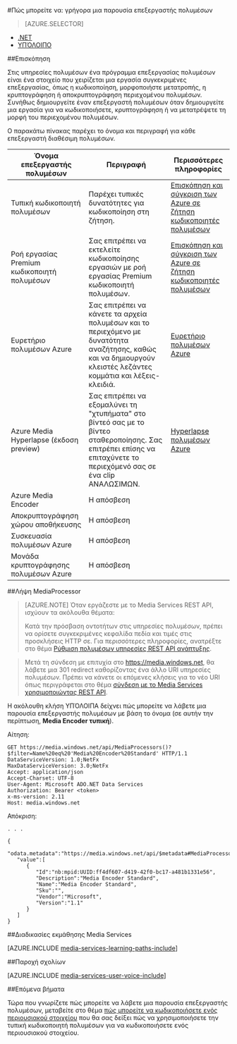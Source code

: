 <properties 
    pageTitle="Πώς μπορείτε να δημιουργήσετε ένα πρόγραμμα επεξεργασίας πολυμέσων | Microsoft Azure" 
    description="Μάθετε πώς μπορείτε να δημιουργήσετε ένα στοιχείο επεξεργαστής πολυμέσων για να κωδικοποιήσετε, μετατροπή μορφής, κρυπτογράφηση ή αποκρυπτογράφηση περιεχομένου πολυμέσων για υπηρεσιών Azure Media Services." 
    services="media-services" 
    documentationCenter="" 
    authors="Juliako" 
    manager="erikre" 
    editor=""/>

<tags 
    ms.service="media-services" 
    ms.workload="media" 
    ms.tgt_pltfrm="na" 
    ms.devlang="na" 
    ms.topic="article" 
    ms.date="09/26/2016" 
    ms.author="juliako"/>


#<a name="how-to-get-a-media-processor-instance"></a>Πώς μπορείτε να: γρήγορα μια παρουσία επεξεργαστής πολυμέσων


> [AZURE.SELECTOR]
- [.NET](media-services-get-media-processor.md)
- [ΥΠΌΛΟΙΠΟ](media-services-rest-get-media-processor.md)

##<a name="overview"></a>Επισκόπηση

Στις υπηρεσίες πολυμέσων ένα πρόγραμμα επεξεργασίας πολυμέσων είναι ένα στοιχείο που χειρίζεται μια εργασία συγκεκριμένες επεξεργασίας, όπως η κωδικοποίηση, μορφοποιήστε μετατροπής, η κρυπτογράφηση ή αποκρυπτογράφηση περιεχομένου πολυμέσων. Συνήθως δημιουργείτε έναν επεξεργαστή πολυμέσων όταν δημιουργείτε μια εργασία για να κωδικοποιήσετε, κρυπτογράφηση ή να μετατρέψετε τη μορφή του περιεχομένου πολυμέσων.

Ο παρακάτω πίνακας παρέχει το όνομα και περιγραφή για κάθε επεξεργαστή διαθέσιμη πολυμέσων.

Όνομα επεξεργαστής πολυμέσων|Περιγραφή|Περισσότερες πληροφορίες
---|---|---
Τυπική κωδικοποιητή πολυμέσων|Παρέχει τυπικές δυνατότητες για κωδικοποίηση στη ζήτηση. |[Επισκόπηση και σύγκριση των Azure σε ζήτηση κωδικοποιητές πολυμέσων](media-services-encode-asset.md)
Ροή εργασίας Premium κωδικοποιητή πολυμέσων|Σας επιτρέπει να εκτελείτε κωδικοποίησης εργασιών με ροή εργασίας Premium κωδικοποιητή πολυμέσων.|[Επισκόπηση και σύγκριση των Azure σε ζήτηση κωδικοποιητές πολυμέσων](media-services-encode-asset.md)
Ευρετήριο πολυμέσων Azure| Σας επιτρέπει να κάνετε τα αρχεία πολυμέσων και το περιεχόμενο με δυνατότητα αναζήτησης, καθώς και να δημιουργούν κλειστές λεζάντες κομμάτια και λέξεις-κλειδιά.|[Ευρετήριο πολυμέσων Azure](media-services-index-content.md)
Azure Media Hyperlapse (έκδοση preview)|Σας επιτρέπει να εξομαλύνει τη "χτυπήματα" στο βίντεό σας με το βίντεο σταθεροποίησης. Σας επιτρέπει επίσης να επιταχύνετε το περιεχόμενό σας σε ένα clip ΑΝΑΛΩΣΙΜΩΝ.|[Hyperlapse πολυμέσων Azure](media-services-hyperlapse-content.md)
Azure Media Encoder|Η απόσβεση
Αποκρυπτογράφηση χώρου αποθήκευσης| Η απόσβεση|
Συσκευασία πολυμέσων Azure|Η απόσβεση|
Μονάδα κρυπτογράφησης πολυμέσων Azure|Η απόσβεση|

##<a name="get-mediaprocessor"></a>Λήψη MediaProcessor

>[AZURE.NOTE] Όταν εργάζεστε με το Media Services REST API, ισχύουν τα ακόλουθα θέματα:
>
>Κατά την πρόσβαση οντοτήτων στις υπηρεσίες πολυμέσων, πρέπει να ορίσετε συγκεκριμένες κεφαλίδα πεδία και τιμές στις προσκλήσεις HTTP σε. Για περισσότερες πληροφορίες, ανατρέξτε στο θέμα [Ρύθμιση πολυμέσων υπηρεσίες REST API ανάπτυξης](media-services-rest-how-to-use.md).

>Μετά τη σύνδεση με επιτυχία στο https://media.windows.net, θα λάβετε μια 301 redirect καθορίζοντας ένα άλλο URI υπηρεσίες πολυμέσων. Πρέπει να κάνετε οι επόμενες κλήσεις για το νέο URI όπως περιγράφεται στο θέμα [σύνδεση με το Media Services χρησιμοποιώντας REST API](media-services-rest-connect-programmatically.md). 


Η ακόλουθη κλήση ΥΠΌΛΟΙΠΑ δείχνει πώς μπορείτε να λάβετε μια παρουσία επεξεργαστής πολυμέσων με βάση το όνομα (σε αυτήν την περίπτωση, **Media Encoder τυπική**). 



    
Αίτηση:

    GET https://media.windows.net/api/MediaProcessors()?$filter=Name%20eq%20'Media%20Encoder%20Standard' HTTP/1.1
    DataServiceVersion: 1.0;NetFx
    MaxDataServiceVersion: 3.0;NetFx
    Accept: application/json
    Accept-Charset: UTF-8
    User-Agent: Microsoft ADO.NET Data Services
    Authorization: Bearer <token>
    x-ms-version: 2.11
    Host: media.windows.net
    
Απόκριση:
        
    . . .
    
    {  
       "odata.metadata":"https://media.windows.net/api/$metadata#MediaProcessors",
       "value":[  
          {  
             "Id":"nb:mpid:UUID:ff4df607-d419-42f0-bc17-a481b1331e56",
             "Description":"Media Encoder Standard",
             "Name":"Media Encoder Standard",
             "Sku":"",
             "Vendor":"Microsoft",
             "Version":"1.1"
          }
       ]
    }


##<a name="media-services-learning-paths"></a>Διαδικασίες εκμάθησης Media Services

[AZURE.INCLUDE [media-services-learning-paths-include](../../includes/media-services-learning-paths-include.md)]

##<a name="provide-feedback"></a>Παροχή σχολίων

[AZURE.INCLUDE [media-services-user-voice-include](../../includes/media-services-user-voice-include.md)]


##<a name="next-steps"></a>Επόμενα βήματα

Τώρα που γνωρίζετε πώς μπορείτε να λάβετε μια παρουσία επεξεργαστής πολυμέσων, μεταβείτε στο θέμα [πώς μπορείτε να κωδικοποιήσετε ενός περιουσιακού στοιχείου](media-services-rest-get-started.md) που θα σας δείξει πώς να χρησιμοποιήσετε την τυπική κωδικοποιητή πολυμέσων για να κωδικοποιήσετε ενός περιουσιακού στοιχείου.
